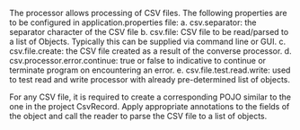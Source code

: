 The processor allows processing of CSV files. The following properties are to be configured in application.properties file:
  a. csv.separator: the separator character of the CSV file
  b. csv.file: CSV file to be read/parsed to a list of Objects. Typically this can be supplied via command line or GUI.
  c. csv.file.create: the CSV file created as a result of the converse processor.
  d. csv.processor.error.continue: true or false to indicative to continue or terminate program on encountering an error.
  e. csv.file.test.read.write: used to test read and write processor with already pre-determined list of objects.

For any CSV file, it is required to create a corresponding POJO similar to the one in the project CsvRecord. 
Apply appropriate annotations to the fields of the object and call the reader to parse the CSV file to a list of objects.
